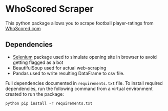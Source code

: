 # WhoScored Scraper
This python package allows you to scrape football player-ratings from [WhoScored.com](https://whoscored.com)

## Dependencies
* [Selenium](https://selenium-python.readthedocs.io/getting-started.html) package used to simulate opening site in browser to avoid getting flagged as a bot
* BeautifulSoup used for actual web-scraping
* Pandas used to write resulting DataFrame to csv file.

Full dependencies documented in `requirements.txt` file. To install required dependencies, run the following command from a virtual environment created to run the package:

`python pip install -r requirements.txt`
